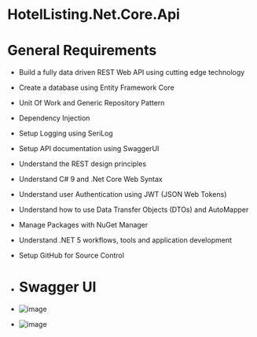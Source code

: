 # HotelListing.Net.Core.Api

# General Requirements
- Build a fully data driven REST Web API using cutting edge technology
- Create a database using Entity Framework Core  
- Unit Of Work and Generic Repository Pattern
- Dependency Injection
- Setup Logging using SeriLog
- Setup API documentation using SwaggerUI 
- Understand the REST design principles
- Understand C# 9 and .Net Core Web Syntax
- Understand user Authentication using JWT (JSON Web Tokens)
- Understand how to use Data Transfer Objects (DTOs) and AutoMapper
- Manage Packages with NuGet Manager
- Understand .NET 5 workflows, tools and application development
- Setup GitHub for Source Control
- # Swagger UI
- ![image](https://github.com/marindimitrov12/HotelListing.Net.Core.Api/assets/63950527/e98e449e-89e3-46cb-8a5c-1e86a34c20fb)

- ![image](https://github.com/marindimitrov12/HotelListing.Net.Core.Api/assets/63950527/4ad38710-0db7-4934-be49-db933f464e3b)


